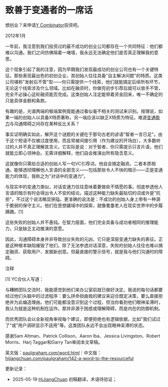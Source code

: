 


# 致善于变通者的一席话

想创业？来申请[Y Combinator](http://ycombinator.com/apply.html)投资吧。

2012年1月

一年前，我注意到我们投资过的最不成功的创业公司都存在一个共同特征：他们都难以沟通。我们之间仿佛隔着一堵墙，我永远无法确定他们是否真正理解我的意思。

这个现象引起了我的注意，因为早期我们发现最成功的创业公司也有一个关键特征。那些表现最出色的初创企业，其创始人往往具备"自主解决问题"的特质。这类公司堪称"发射后不管"型——你只需提供一个线索，他们就能搞定后续所有环节，无论这个线索涉及什么领域。比如在融资时，你做完初步引荐后就可以放手不管，完全不必操心这轮融资能否完成。这类创始人注定能带着资金回来，唯一不确定的只是具体金额和条款。

有趣的是，光谱两端的极端案例竟能通过看似毫不相关的测试来识别。按理说，如果一端的创始人以具备X特质著称，另一端应该以缺乏X特质为特征。难道[变通能力](https://paulgraham.com/relres.html)与沟通障碍之间存在某种反比关系？

事实证明确实如此，解开这个谜题的关键在于那句古老的谚语"智者一言已足"。由于这个短语不仅被过度使用，而且常被间接引用（作为建议的开场白），大多数听过的人并不真正理解其含义。它实际是说：对于智者，你只需提示只言片语，他们就能立即心领神会。无需详细解释，他们自会推演出所有隐含意义。

这就像你只需给合适的创始人写一句VC引荐词，他自会搞定融资。二者本质相通。能够透彻理解他人言语的全部含义——包括那些令人不快的暗示——正是变通能力的体现，我称之为"对话中的变通力"。

与现实中的变通力类似，对话变通力往往意味着要做些不情愿的事。彻底参透他人言语的暗示有时会得出令人不安的结论。描述这种能力缺失最贴切的词或许是"抗拒"，不过这个说法略显狭隘。更准确的说法是：不成功的创始人身上带有一种源于脆弱的保守主义。他们在思想疆域中的探索，就像耄耋老人在现实世界中的步履蹒跚。[1]

这些失败的创始人并不愚钝。在智力层面，他们完全具备与成功者相同的推理能力，只是缺乏主动推演的意愿。

因此，沟通障碍本身并非导致创业失败的元凶，它只是深层变通力缺失的表征。正是这种根本缺陷摧毁了他们。除了无法参透对话深意，失败的创始人往往也难以搞定融资、获取用户、发掘新创意。但最直接的警示信号，就是我与他们沟通时的障碍。

注释

[1] YC合伙人写道：

与糟糕团队交流时，我能感觉到他们来办公室前就已做好决定。我说的每句话都要经过他们头脑中的过滤程序：要么拼命扭曲我的建议来迎合既定决策，要么直接拒绝并为此编造理由。他们可能都没意识到这个过程，但当你看到他们眼神呆滞时，我认为就是这种机制在运作。那并非源于困惑或理解障碍，而是内在的防御机制。

而优秀团队会以全新视角审视每个建议，即便拒绝也有逻辑依据，比如"我们试过了"或"用户调研显示不适用"等。这类团队永远不会出现眼神呆滞的状态。

感谢Sam Altman、Patrick Collison、Aaron Iba、Jessica Livingston、Robert Morris、Harj Taggar和Garry Tan审阅本文草稿。

英文版：[paulgraham.com/word.html](https://paulgraham.com/word.html)｜中文版：[hijiangchuan.com/paulgraham/142-a-word-to-the-resourceful](https://hijiangchuan.com/paulgraham/142-a-word-to-the-resourceful)



更新记录：
- 2025-05-19 [HiJiangChuan](https://hijiangchuan.com) 初稿翻译，术语待验证；
